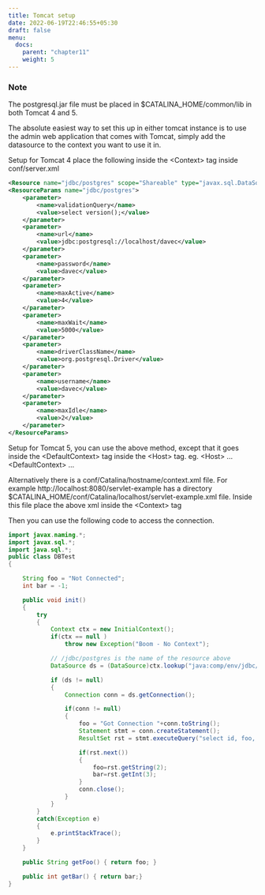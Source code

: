 ```yaml
---
title: Tomcat setup
date: 2022-06-19T22:46:55+05:30
draft: false
menu:
  docs:
    parent: "chapter11"
    weight: 5
---
```


### Note

The postgresql.jar file must be placed in $CATALINA_HOME/common/lib in both
Tomcat 4 and 5.

The absolute easiest way to set this up in either tomcat instance is to use the
admin web application that comes with Tomcat, simply add the datasource to the
context you want to use it in.

Setup for Tomcat 4 place the following inside the &lt;Context&gt; tag inside
conf/server.xml

```xml
<Resource name="jdbc/postgres" scope="Shareable" type="javax.sql.DataSource"/>
<ResourceParams name="jdbc/postgres">
	<parameter>
		<name>validationQuery</name>
		<value>select version();</value>
	</parameter>
	<parameter>
		<name>url</name>
		<value>jdbc:postgresql://localhost/davec</value>
	</parameter>
	<parameter>
		<name>password</name>
		<value>davec</value>
	</parameter>
	<parameter>
		<name>maxActive</name>
		<value>4</value>
	</parameter>
	<parameter>
		<name>maxWait</name>
		<value>5000</value>
	</parameter>
	<parameter>
		<name>driverClassName</name>
		<value>org.postgresql.Driver</value>
	</parameter>
	<parameter>
		<name>username</name>
		<value>davec</value>
	</parameter>
	<parameter>
		<name>maxIdle</name>
		<value>2</value>
	</parameter>
</ResourceParams>
```

Setup for Tomcat 5, you can use the above method, except that it goes inside the
&lt;DefaultContext&gt; tag inside the &lt;Host&gt; tag. eg. &lt;Host&gt; ... &lt;DefaultContext&gt; ...

Alternatively there is a conf/Catalina/hostname/context.xml file. For example
http://localhost:8080/servlet-example has a directory $CATALINA_HOME/conf/Catalina/localhost/servlet-example.xml file.
Inside this file place the above xml inside the &lt;Context&gt; tag

Then you can use the following code to access the connection.

```java
import javax.naming.*;
import javax.sql.*;
import java.sql.*;
public class DBTest
{

	String foo = "Not Connected";
	int bar = -1;

	public void init()
	{
		try
		{
			Context ctx = new InitialContext();
			if(ctx == null )
				throw new Exception("Boom - No Context");

			// /jdbc/postgres is the name of the resource above
			DataSource ds = (DataSource)ctx.lookup("java:comp/env/jdbc/postgres");

			if (ds != null)
			{
				Connection conn = ds.getConnection();

				if(conn != null)
				{
					foo = "Got Connection "+conn.toString();
					Statement stmt = conn.createStatement();
					ResultSet rst = stmt.executeQuery("select id, foo, bar from testdata");

					if(rst.next())
					{
						foo=rst.getString(2);
						bar=rst.getInt(3);
					}
					conn.close();
				}
			}
		}
		catch(Exception e)
		{
			e.printStackTrace();
		}
	}

	public String getFoo() { return foo; }

	public int getBar() { return bar;}
}
```
